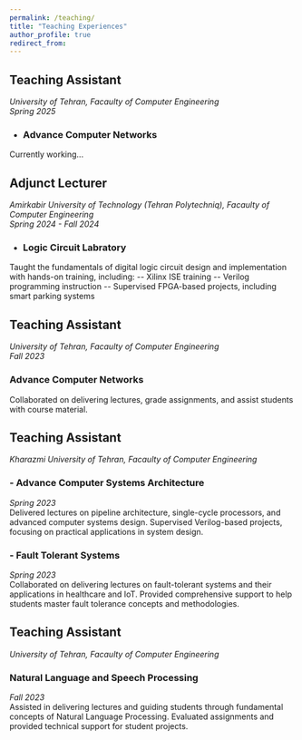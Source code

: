 ```yaml
---
permalink: /teaching/
title: "Teaching Experiences"
author_profile: true
redirect_from: 
---
```

## Teaching Assistant
*University of Tehran, Facaulty of Computer Engineering<br>
Spring 2025*
- ### Advance Computer Networks<br>
Currently working...

## Adjunct Lecturer
*Amirkabir University of Technology (Tehran Polytechniq), Facaulty of Computer Engineering<br>
 Spring 2024 - Fall 2024*
- ### Logic Circuit Labratory<br> 
Taught the fundamentals of digital logic circuit design and implementation with hands-on training, including:
-- Xilinx ISE training
-- Verilog programming instruction
-- Supervised FPGA-based projects, including smart parking systems

## Teaching Assistant
*University of Tehran, Facaulty of Computer Engineering<br>
Fall 2023*
### Advance Computer Networks
Collaborated on delivering lectures, grade assignments, and assist students with course material.

## Teaching Assistant
*Kharazmi University of Tehran, Facaulty of Computer Engineering*
### - Advance Computer Systems Architecture
*Spring 2023*<br>
Delivered lectures on pipeline architecture, single-cycle processors, and advanced computer systems design. Supervised Verilog-based projects, focusing on practical applications in system design.
### - Fault Tolerant Systems
*Spring 2023*<br>
Collaborated on delivering lectures on fault-tolerant systems and their applications in healthcare and IoT. Provided comprehensive support to help students master fault tolerance concepts and methodologies.

## Teaching Assistant
*University of Tehran, Facaulty of Computer Engineering*
### Natural Language and Speech Processing
*Fall 2023*<br>
Assisted in delivering lectures and guiding students through fundamental concepts of Natural Language Processing. Evaluated assignments and provided technical support for student projects.

